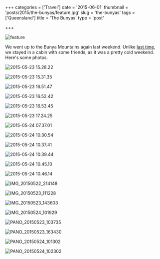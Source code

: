 +++
categories = ['Travel']
date = '2015-06-01'
thumbnail = 'posts/2015/the-bunyas/feature.jpg'
slug = 'the-bunyas'
tags = ['Queensland']
title = 'The Bunyas'
type = 'post'

+++

![feature](feature.jpg)

We went up to the Bunya Mountains again last weekend. Unlike [last time](bunya-mountains), we stayed in a cabin with some friends, as it was a pretty cold weekend. Here's some photos.

![2015-05-23 15.28.22](2015-05-23-15-28-22.jpg)

![2015-05-23 15.31.35](2015-05-23-15-31-35.jpg)

![2015-05-23 16.51.47](2015-05-23-16-51-47.jpg)

![2015-05-23 16.52.42](2015-05-23-16-52-42.jpg)

![2015-05-23 16.53.45](2015-05-23-16-53-45.jpg)

![2015-05-23 17.24.25](2015-05-23-17-24-25.jpg)

![2015-05-24 07.37.01](2015-05-24-07-37-01.jpg)

![2015-05-24 10.30.54](2015-05-24-10-30-54.jpg)

![2015-05-24 10.37.41](2015-05-24-10-37-41.jpg)

![2015-05-24 10.39.44](2015-05-24-10-39-44.jpg)

![2015-05-24 10.45.10](2015-05-24-10-45-10.jpg)

![2015-05-24 10.46.14](2015-05-24-10-46-14.jpg)

![IMG_20150522_214148](img_20150522_214148.jpg)

![IMG_20150523_111228](img_20150523_111228.jpg)

![IMG_20150523_143603](img_20150523_143603.jpg)

![IMG_20150524_101929](img_20150524_101929.jpg)

![PANO_20150523_103735](pano_20150523_103735.jpg)

![PANO_20150523_163430](pano_20150523_163430.jpg)

![PANO_20150524_101302](pano_20150524_101302.jpg)

![PANO_20150524_102302](pano_20150524_102302.jpg)